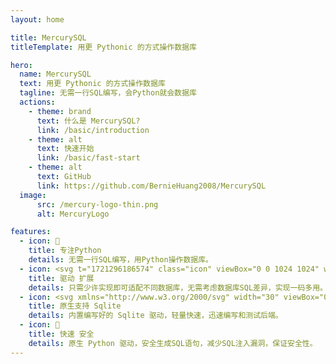 ```yaml
---
layout: home

title: MercurySQL
titleTemplate: 用更 Pythonic 的方式操作数据库

hero:
  name: MercurySQL
  text: 用更 Pythonic 的方式操作数据库
  tagline: 无需一行SQL编写，会Python就会数据库
  actions:
    - theme: brand
      text: 什么是 MercurySQL?
      link: /basic/introduction
    - theme: alt
      text: 快速开始
      link: /basic/fast-start
    - theme: alt
      text: GitHub
      link: https://github.com/BernieHuang2008/MercurySQL
  image:
      src: /mercury-logo-thin.png
      alt: MercuryLogo

features:
  - icon: 📝
    title: 专注Python
    details: 无需一行SQL编写，用Python操作数据库。
  - icon: <svg t="1721296186574" class="icon" viewBox="0 0 1024 1024" width="30" version="1.1" xmlns="http://www.w3.org/2000/svg" p-id="1566" width="800" height="800"><path d="M512 384c-229.8 0-416-57.3-416-128v256c0 70.7 186.2 128 416 128s416-57.3 416-128V256c0 70.7-186.2 128-416 128z" fill="#caedde" p-id="1567"></path><path d="M512 704c-229.8 0-416-57.3-416-128v256c0 70.7 186.2 128 416 128s416-57.3 416-128V576c0 70.7-186.2 128-416 128zM512 320c229.8 0 416-57.3 416-128S741.8 64 512 64 96 121.3 96 192s186.2 128 416 128z" fill="#caedde" p-id="1568"></path></svg>
    title: 驱动 扩展
    details: 只需少许实现即可适配不同数据库，无需考虑数据库SQL差异，实现一码多用。
  - icon: <svg xmlns="http://www.w3.org/2000/svg" width="30" viewBox="0 0 6.554 6.555" preserveAspectRatio="xMidYMid"><defs><linearGradient x1="2.983" y1=".53" x2="2.983" y2="4.744" id="A" gradientUnits="userSpaceOnUse"><stop stop-color="#97d9f6" offset="0%"/><stop stop-color="#0f80cc" offset="92.024%"/><stop stop-color="#0f80cc" offset="100%"/></linearGradient></defs><path d="M4.96.29H.847c-.276 0-.5.226-.5.5v4.536c0 .276.226.5.5.5h2.71c-.03-1.348.43-3.964 1.404-5.54z" fill="#0f80cc"/><path d="M4.81.437H.847c-.196 0-.355.16-.355.355v4.205c.898-.345 2.245-.642 3.177-.628A28.93 28.93 0 0 1 4.811.437z" fill="url(#A)"/><path d="M5.92.142c-.282-.25-.623-.15-.96.148l-.15.146c-.576.61-1.1 1.742-1.276 2.607a2.38 2.38 0 0 1 .148.426l.022.1.022.102s-.005-.02-.026-.08l-.014-.04a.461.461 0 0 0-.009-.022c-.038-.087-.14-.272-.187-.352a8.789 8.789 0 0 0-.103.321c.132.242.212.656.212.656s-.007-.027-.04-.12c-.03-.083-.176-.34-.21-.4-.06.22-.083.368-.062.404.04.07.08.2.115.324a7.52 7.52 0 0 1 .132.666l.005.062a6.11 6.11 0 0 0 .015.75c.026.313.075.582.137.726l.042-.023c-.09-.284-.128-.655-.112-1.084.025-.655.175-1.445.454-2.268C4.548 1.938 5.2.94 5.798.464c-.545.492-1.282 2.084-1.502 2.673-.247.66-.422 1.28-.528 1.873.182-.556.77-.796.77-.796s.29-.356.626-.865l-.645.172-.208.092s.53-.323.987-.47c.627-.987 1.31-2.39.622-3.002" fill="#003b57"/></svg>
    title: 原生支持 Sqlite
    details: 内置编写好的 Sqlite 驱动，轻量快速，迅速编写和测试后端。
  - icon: 🚀
    title: 快速 安全
    details: 原生 Python 驱动，安全生成SQL语句，减少SQL注入漏洞，保证安全性。
---
```

<style>
:root {
  --vp-home-hero-name-color: transparent;
  --vp-home-hero-name-background: -webkit-linear-gradient(120deg, #bd34fe 30%, #41d1ff);

  --vp-home-hero-image-background-image: linear-gradient(-45deg, #bd34fe 50%, #47caff 50%);
  --vp-home-hero-image-filter: blur(44px);
}

@media (min-width: 640px) {
  :root {
    --vp-home-hero-image-filter: blur(56px);
  }
}

@media (min-width: 960px) {
  :root {
    --vp-home-hero-image-filter: blur(68px);
  }
}
</style>